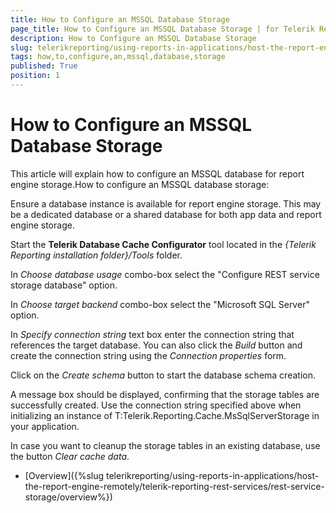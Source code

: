 ```yaml
---
title: How to Configure an MSSQL Database Storage
page_title: How to Configure an MSSQL Database Storage | for Telerik Reporting Documentation
description: How to Configure an MSSQL Database Storage
slug: telerikreporting/using-reports-in-applications/host-the-report-engine-remotely/telerik-reporting-rest-services/rest-service-storage/how-to-configure-an-mssql-database-storage
tags: how,to,configure,an,mssql,database,storage
published: True
position: 1
---
```


# How to Configure an MSSQL Database Storage



This article will explain how to configure an MSSQL database for report engine storage.How to configure an MSSQL database storage:

Ensure a database instance is available for report engine storage.
            This may be a dedicated database or a shared database for both app data
            and report engine storage.

Start the __Telerik Database Cache Configurator__
            tool located in the *{Telerik Reporting installation folder}/Tools* folder.
          

In *Choose database usage* combo-box select the "Configure REST service storage database" option.
            

In *Choose target backend* combo-box select the "Microsoft SQL Server" option.
            

In *Specify connection string* text box enter the connection string that references the target database. 
              You can also click the *Build* button and create the connection string using the *Connection properties* form.
            

Click on the *Create schema* button to start the database schema creation.
            

A message box should be displayed, confirming that the storage tables are successfully created. Use the connection string specified above when initializing an instance of T:Telerik.Reporting.Cache.MsSqlServerStorage in your application.
            

In case you want to cleanup the storage tables in an existing database, use the button *Clear cache data*.
            

 * [Overview]({%slug telerikreporting/using-reports-in-applications/host-the-report-engine-remotely/telerik-reporting-rest-services/rest-service-storage/overview%})
